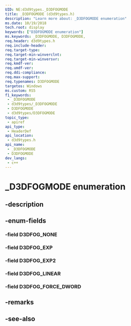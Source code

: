 ```yaml
---
UID: NE:d3d9types._D3DFOGMODE
title: _D3DFOGMODE (d3d9types.h)
description: "Learn more about: _D3DFOGMODE enumeration"
ms.date: 10/19/2018
tech.root: display
keywords: ["D3DFOGMODE enumeration"]
ms.keywords: _D3DFOGMODE, D3DFOGMODE,
req.header: d3d9types.h
req.include-header: 
req.target-type: 
req.target-min-winverclnt: 
req.target-min-winversvr: 
req.kmdf-ver: 
req.umdf-ver: 
req.ddi-compliance: 
req.max-support: 
req.typenames: D3DFOGMODE
targetos: Windows
ms.custom: RS5
f1_keywords:
 - _D3DFOGMODE
 - d3d9types/_D3DFOGMODE
 - D3DFOGMODE
 - d3d9types/D3DFOGMODE
topic_type:
 - apiref
api_type:
 - HeaderDef
api_location:
 - d3d9types.h
api_name:
 - _D3DFOGMODE
 - D3DFOGMODE
dev_langs:
 - c++
---
```


# _D3DFOGMODE enumeration


## -description

## -enum-fields

### -field D3DFOG_NONE 

### -field D3DFOG_EXP 

### -field D3DFOG_EXP2 

### -field D3DFOG_LINEAR 

### -field D3DFOG_FORCE_DWORD 

## -remarks

## -see-also

